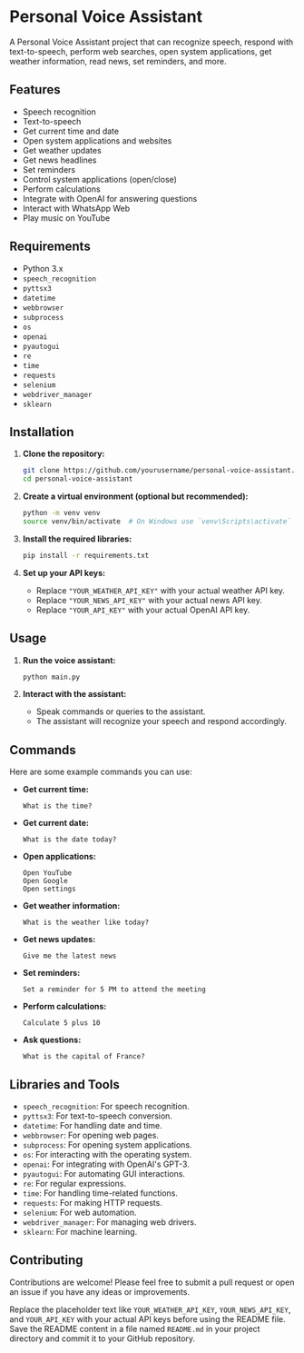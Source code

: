 
# Personal Voice Assistant

A Personal Voice Assistant project that can recognize speech, respond with text-to-speech, perform web searches, open system applications, get weather information, read news, set reminders, and more.

## Features

- Speech recognition
- Text-to-speech
- Get current time and date
- Open system applications and websites
- Get weather updates
- Get news headlines
- Set reminders
- Control system applications (open/close)
- Perform calculations
- Integrate with OpenAI for answering questions
- Interact with WhatsApp Web
- Play music on YouTube

## Requirements

- Python 3.x
- `speech_recognition`
- `pyttsx3`
- `datetime`
- `webbrowser`
- `subprocess`
- `os`
- `openai`
- `pyautogui`
- `re`
- `time`
- `requests`
- `selenium`
- `webdriver_manager`
- `sklearn`

## Installation

1. **Clone the repository:**

   ```sh
   git clone https://github.com/yourusername/personal-voice-assistant.git
   cd personal-voice-assistant
   ```

2. **Create a virtual environment (optional but recommended):**

   ```sh
   python -m venv venv
   source venv/bin/activate  # On Windows use `venv\Scripts\activate`
   ```

3. **Install the required libraries:**

   ```sh
   pip install -r requirements.txt
   ```

4. **Set up your API keys:**

   - Replace `"YOUR_WEATHER_API_KEY"` with your actual weather API key.
   - Replace `"YOUR_NEWS_API_KEY"` with your actual news API key.
   - Replace `"YOUR_API_KEY"` with your actual OpenAI API key.

## Usage

1. **Run the voice assistant:**

   ```sh
   python main.py
   ```

2. **Interact with the assistant:**

   - Speak commands or queries to the assistant.
   - The assistant will recognize your speech and respond accordingly.

## Commands

Here are some example commands you can use:

- **Get current time:**
  ```
  What is the time?
  ```

- **Get current date:**
  ```
  What is the date today?
  ```

- **Open applications:**
  ```
  Open YouTube
  Open Google
  Open settings
  ```

- **Get weather information:**
  ```
  What is the weather like today?
  ```

- **Get news updates:**
  ```
  Give me the latest news
  ```

- **Set reminders:**
  ```
  Set a reminder for 5 PM to attend the meeting
  ```

- **Perform calculations:**
  ```
  Calculate 5 plus 10
  ```

- **Ask questions:**
  ```
  What is the capital of France?
  ```

## Libraries and Tools

- `speech_recognition`: For speech recognition.
- `pyttsx3`: For text-to-speech conversion.
- `datetime`: For handling date and time.
- `webbrowser`: For opening web pages.
- `subprocess`: For opening system applications.
- `os`: For interacting with the operating system.
- `openai`: For integrating with OpenAI's GPT-3.
- `pyautogui`: For automating GUI interactions.
- `re`: For regular expressions.
- `time`: For handling time-related functions.
- `requests`: For making HTTP requests.
- `selenium`: For web automation.
- `webdriver_manager`: For managing web drivers.
- `sklearn`: For machine learning.

## Contributing

Contributions are welcome! Please feel free to submit a pull request or open an issue if you have any ideas or improvements.


Replace the placeholder text like `YOUR_WEATHER_API_KEY`, `YOUR_NEWS_API_KEY`, and `YOUR_API_KEY` with your actual API keys before using the README file. Save the README content in a file named `README.md` in your project directory and commit it to your GitHub repository.
